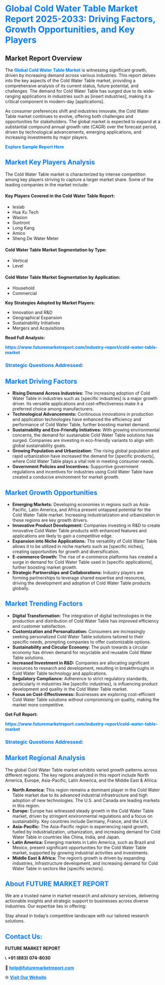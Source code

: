 <h1 style="color: #007BFF;">Global Cold Water Table Market Report 2025-2033: Driving Factors, Growth Opportunities, and Key Players</h1>

<section id="overview">
<h2>Market Report Overview</h2>
<p>The <a href="https://www.futuremarketreport.com/industry-report/cold-water-table-market" style="color: #007BFF; text-decoration: none;"><strong>Global Cold Water Table Market</strong></a> is witnessing significant growth, driven by increasing demand across various industries. This report delves into the key aspects of the Cold Water Table market, providing a comprehensive analysis of its current status, future potential, and challenges. The demand for Cold Water Table has surged due to its wide-ranging applications in industries such as [insert industries], making it a critical component in modern-day [applications].</p>
<p>As consumer preferences shift and industries innovate, the Cold Water Table market continues to evolve, offering both challenges and opportunities for stakeholders. The global market is expected to expand at a substantial compound annual growth rate (CAGR) over the forecast period, driven by technological advancements, emerging applications, and increasing investments by major players.</p>
</section>

<section id="overview">
<p><a href="https://www.futuremarketreport.com/request-sample/reportId=44273" style="color: #007BFF; text-decoration: none;"><strong>Explore Sample Report Here</strong></a></p>
</section>

<section id="key-players">
<h2 style="color: #007BFF;">Market Key Players Analysis</h2>
<p>The Cold Water Table market is characterized by intense competition among key players striving to capture a larger market share. Some of the leading companies in the market include:</p>
<h4>Key Players Covered in the Cold Water Table Report:</h4>
<ul><li>Ieslab</li><li>Hua Xu Tech</li><li>Wasion</li><li>Suntront</li><li>Long Kang</li><li>Amico</li><li>Sheng De Water Meter</li></ul>
<h4>Cold Water Table Market Segmentation by Type:</h4>
<ul><li>Vertical</li><li>Level</li></ul>

<h4>Cold Water Table Market Segmentation by Application:</h4>
<ul><li>Household</li><li>Commercial</li></ul>
<p><strong>Key Strategies Adopted by Market Players:</strong></p>
<ul>
<li>Innovation and R&D</li>
<li>Geographical Expansion</li>
<li>Sustainability Initiatives</li>
<li>Mergers and Acquisitions</li>
</ul>
</section>

<section>
<p><strong>Read Full Analysis: </strong></p><a href="https://www.futuremarketreport.com/industry-report/cold-water-table-market" style="color: #007BFF; text-decoration: none;"><strong>https://www.futuremarketreport.com/industry-report/cold-water-table-market</strong></a>
<h3 style="color: #007BFF;">Strategic Questions Addressed:</h3>
</section>

<section id="driving-factors">
<h2 style="color: #007BFF;">Market Driving Factors</h2>
<ul>
<li><strong>Rising Demand Across Industries:</strong> The increasing adoption of Cold Water Table in industries such as [specific industries] is a major growth driver. Its versatile applications and cost-effectiveness make it a preferred choice among manufacturers.</li>
<li><strong>Technological Advancements:</strong> Continuous innovations in production and application technologies have enhanced the efficiency and performance of Cold Water Table, further boosting market demand.</li>
<li><strong>Sustainability and Eco-Friendly Initiatives:</strong> With growing environmental concerns, the demand for sustainable Cold Water Table solutions has surged. Companies are investing in eco-friendly variants to align with global sustainability goals.</li>
<li><strong>Growing Population and Urbanization:</strong> The rising global population and rapid urbanization have increased the demand for [specific products], where Cold Water Table plays a vital role in meeting consumer needs.</li>
<li><strong>Government Policies and Incentives:</strong> Supportive government regulations and incentives for industries using Cold Water Table have created a conducive environment for market growth.</li>
</ul>
</section>

<section id="growth-opportunities">
<h2 style="color: #007BFF;">Market Growth Opportunities</h2>
<ul>
<li><strong>Emerging Markets:</strong> Developing economies in regions such as Asia-Pacific, Latin America, and Africa present untapped potential for the Cold Water Table market. Increasing industrialization and urbanization in these regions are key growth drivers.</li>
<li><strong>Innovative Product Development:</strong> Companies investing in R&D to create innovative Cold Water Table products with enhanced features and applications are likely to gain a competitive edge.</li>
<li><strong>Expansion into Niche Applications:</strong> The versatility of Cold Water Table allows it to be utilized in niche markets such as [specific niches], creating opportunities for growth and diversification.</li>
<li><strong>E-commerce Growth:</strong> The rise of e-commerce platforms has created a surge in demand for Cold Water Table used in [specific applications], further boosting market growth.</li>
<li><strong>Strategic Partnerships and Collaborations:</strong> Industry players are forming partnerships to leverage shared expertise and resources, driving the development and adoption of Cold Water Table products globally.</li>
</ul>
</section>

<section id="trending-factors">
<h2 style="color: #007BFF;">Market Trending Factors</h2>
<ul>
<li><strong>Digital Transformation:</strong> The integration of digital technologies in the production and distribution of Cold Water Table has improved efficiency and customer satisfaction.</li>
<li><strong>Customization and Personalization:</strong> Consumers are increasingly seeking personalized Cold Water Table solutions tailored to their specific needs, prompting companies to offer customizable options.</li>
<li><strong>Sustainability and Circular Economy:</strong> The push towards a circular economy has driven demand for recyclable and reusable Cold Water Table solutions.</li>
<li><strong>Increased Investment in R&D:</strong> Companies are allocating significant resources to research and development, resulting in breakthroughs in Cold Water Table technology and applications.</li>
<li><strong>Regulatory Compliance:</strong> Adherence to strict regulatory standards, particularly in industries like [specific industries], is influencing product development and quality in the Cold Water Table market.</li>
<li><strong>Focus on Cost-Effectiveness:</strong> Businesses are exploring cost-efficient Cold Water Table solutions without compromising on quality, making the market more competitive.</li>
</ul>
</section>

<section>
<p><strong>Get Full Report: </strong></p><a href="https://www.futuremarketreport.com/industry-report/cold-water-table-market" style="color: #007BFF; text-decoration: none;"><strong>https://www.futuremarketreport.com/industry-report/cold-water-table-market</strong></a>
<h3 style="color: #007BFF;">Strategic Questions Addressed:</h3>
</section>


<section id="regional-analysis">
<h2 style="color: #007BFF;">Market Regional Analysis</h2>
<p>The global Cold Water Table market exhibits varied growth patterns across different regions. The key regions analyzed in this report include North America, Europe, Asia-Pacific, Latin America, and the Middle East & Africa:</p>
<ul>
<li><strong>North America:</strong> This region remains a dominant player in the Cold Water Table market due to its advanced industrial infrastructure and high adoption of new technologies. The U.S. and Canada are leading markets in this region.</li>
<li><strong>Europe:</strong> Europe has witnessed steady growth in the Cold Water Table market, driven by stringent environmental regulations and a focus on sustainability. Key countries include Germany, France, and the U.K.</li>
<li><strong>Asia-Pacific:</strong> The Asia-Pacific region is experiencing rapid growth, fueled by industrialization, urbanization, and increasing demand for Cold Water Table in countries like China, India, and Japan.</li>
<li><strong>Latin America:</strong> Emerging markets in Latin America, such as Brazil and Mexico, present significant opportunities for the Cold Water Table market, supported by growing industrial activities and investments.</li>
<li><strong>Middle East & Africa:</strong> The region’s growth is driven by expanding industries, infrastructure development, and increasing demand for Cold Water Table in sectors like [specific sectors].</li>
</ul>
</section>

<footer>
<h2 style="color: #007BFF;">About FUTURE MARKET REPORT</h2>
<p>We are a trusted name in market research and advisory services, delivering actionable insights and strategic support to businesses across diverse industries. Our expertise lies in offering:</p>

<p>Stay ahead in today’s competitive landscape with our tailored research solutions.</p>

<h2 style="color: #007BFF;">Contact Us:</h2>
<p><strong>FUTURE MARKET REPORT</strong></p>
<p>📞 <strong>+91 (883) 074-8030</strong></p>
<p>📧 <strong><a href="mailto:help@futuremarketreport.com" style="color: #007BFF;">help@futuremarketreport.com</a></strong></p>
<p>🌐 <strong><a href="https://www.futuremarketreport.com/" style="color: #007BFF;">Visit Our Website</a></strong></p>
</footer>